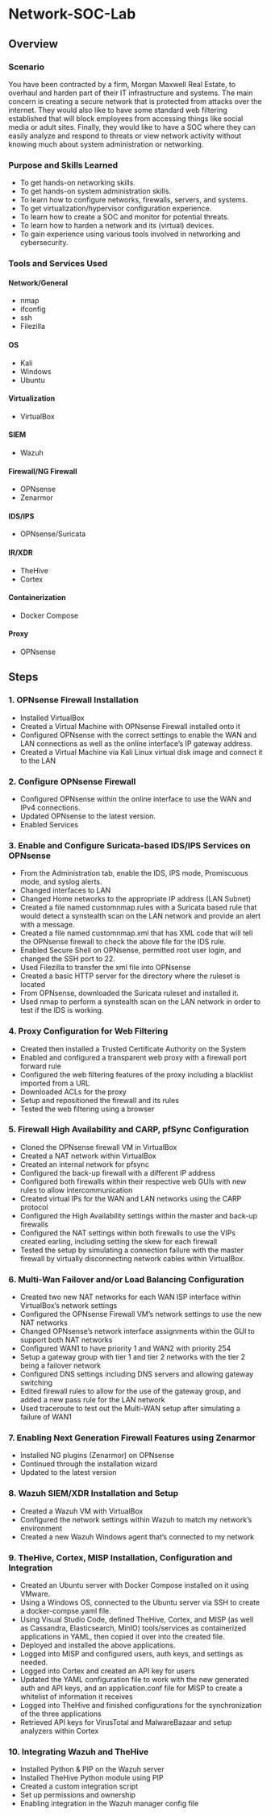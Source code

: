 # Network-SOC-Lab

## Overview

### Scenario
You have been contracted by a firm, Morgan Maxwell Real Estate, to overhaul and harden part of their IT infrastructure and systems. The main concern is creating a secure network that is protected from attacks over the internet. They would also like to have some standard web filtering established that will block employees from accessing things like social media or adult sites. Finally, they would like to have a SOC where they can easily analyze and respond to threats or view network activity without knowing much about system administration or networking.

### Purpose and Skills Learned

- To get hands-on networking skills.
- To get hands-on system administration skills.
- To learn how to configure networks, firewalls, servers, and systems.
- To get virtualization/hypervisor configuration experience.
- To learn how to create a SOC and monitor for potential threats.
- To learn how to harden a network and its (virtual) devices.
- To gain experience using various tools involved in networking and cybersecurity.

### Tools and Services Used
#### Network/General
- nmap
- ifconfig
- ssh
- Filezilla
#### OS
- Kali
- Windows
- Ubuntu
#### Virtualization
- VirtualBox
#### SIEM
- Wazuh
#### Firewall/NG Firewall
- OPNsense
- Zenarmor
#### IDS/IPS
- OPNsense/Suricata
#### IR/XDR
- TheHive
- Cortex
#### Containerization
- Docker Compose
#### Proxy
- OPNsense

## Steps
### 1. OPNsense Firewall Installation
- Installed VirtualBox
- Created a Virtual Machine with OPNsense Firewall installed onto it
- Configured OPNsense with the correct settings to enable the WAN and LAN connections as well as the online interface’s IP gateway address.
- Created a Virtual Machine via Kali Linux virtual disk image and connect it to the LAN
### 2. Configure OPNsense Firewall
- Configured OPNsense within the online interface to use the WAN and IPv4 connections.
- Updated OPNsense to the latest version.
- Enabled Services 
### 3. Enable and Configure Suricata-based IDS/IPS Services on OPNsense
- From the Administration tab, enable the IDS, IPS mode, Promiscuous mode, and syslog alerts.
- Changed interfaces to LAN
- Changed Home networks to the appropriate IP address (LAN Subnet)
- Created a file named customnmap.rules with a Suricata based rule that would detect a synstealth scan on the LAN network and provide an alert with a message.
- Created a file named customnmap.xml that has XML code that will tell the OPNsense firewall to check the above file for the IDS rule.
- Enabled Secure Shell on OPNsense, permitted root user login, and changed the SSH port to 22.
- Used Filezilla to transfer the xml file into OPNsense
- Created a basic HTTP server for the directory where the ruleset is located
- From OPNsense, downloaded the Suricata ruleset and installed it.
- Used nmap to perform a synstealth scan on the LAN network in order to test if the IDS is working.
### 4. Proxy Configuration for Web Filtering
- Created then installed a Trusted Certificate Authority on the System
- Enabled and configured a transparent web proxy with a firewall port forward rule
- Configured the web filtering features of the proxy including a blacklist imported from a URL
- Downloaded ACLs for the proxy
- Setup and repositioned the firewall and its rules
- Tested the web filtering using a browser
### 5. Firewall High Availability and CARP, pfSync Configuration
- Cloned the OPNsense firewall VM in VirtualBox
- Created a NAT network within VirtualBox
- Created an internal network for pfsync
- Configured the back-up firewall with a different IP address
- Configured both firewalls within their respective web GUIs with new rules to allow intercommunication
- Created virtual IPs for the WAN and LAN networks using the CARP protocol
- Configured the High Availability settings within the master and back-up firewalls
- Configured the NAT settings within both firewalls to use the VIPs created earling, including setting the skew for each firewall
- Tested the setup by simulating a connection failure with the master firewall by virtually disconnecting network cables within VirtualBox.
### 6. Multi-Wan Failover and/or Load Balancing Configuration
- Created two new NAT networks for each WAN ISP interface within VirtualBox’s network settings
- Configured the OPNsense Firewall VM’s network settings to use the new NAT networks
- Changed OPNsense’s network interface assignments within the GUI to support both NAT networks
- Configured WAN1 to have priority 1 and WAN2 with priority 254
- Setup a gateway group with tier 1 and tier 2 networks with the tier 2 being a failover network
- Configured DNS settings including DNS servers and allowing gateway switching
- Edited firewall rules to allow for the use of the gateway group, and added a new pass rule for the LAN network
- Used traceroute to test out the Multi-WAN setup after simulating a failure of WAN1
### 7. Enabling Next Generation Firewall Features using Zenarmor
- Installed NG plugins (Zenarmor) on OPNsense
- Continued through the installation wizard
- Updated to the latest version
### 8. Wazuh SIEM/XDR Installation and Setup
- Created a Wazuh VM with VirtualBox
- Configured the network settings within Wazuh to match my network’s environment
- Created a new Wazuh Windows agent that’s connected to my network
### 9. TheHive, Cortex, MISP Installation, Configuration and Integration
- Created an Ubuntu server with Docker Compose installed on it using VMware.
- Using a Windows OS, connected to the Ubuntu server via SSH to create a docker-compse.yaml file.
- Using Visual Studio Code, defined TheHive, Cortex, and MISP (as well as Cassandra, Elasticsearch, MinIO) tools/services as containerized applications in YAML, then copied it over into the created file.
- Deployed and installed the above applications.
- Logged into MISP and configured users, auth keys, and settings as needed.
- Logged into Cortex and created an API key for users
- Updated the YAML configuration file to work with the new generated auth and API keys, and an application.conf file for MISP to create a whitelist of information it receives
- Logged into TheHive and finished configurations for the synchronization of the three applications
- Retrieved API keys for VirusTotal and MalwareBazaar and setup analyzers within Cortex
### 10. Integrating Wazuh and TheHive
- Installed Python & PIP on the Wazuh server
- Installed TheHive Python module using PIP
- Created a custom integration script
- Set up permissions and ownership
- Enabling integration in the Wazuh manager config file
